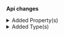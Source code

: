 **Api changes**

<details>
<summary>Added Property(s)</summary>

- added property `warnings` to type `ProductTailoring`
- added property `warnings` to type `Product`
</details>


<details>
<summary>Added Type(s)</summary>

- added type `ImageProcessingOngoingWarning`
- added type `WarningObject`
</details>

